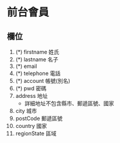 # 前台會員

## 欄位

1. (*) firstname 姓氏
2. (*) lastname 名子
3. (*) email
4. (*) telephone 電話
5. (*) account 帳號(別名)
6. (*) pwd 密碼
7. address 地址
   * 詳細地址不包含縣市、郵遞區號、國家
8. city 城市
9. postCode 郵遞區號
10. country 國家
11. regionState 區域